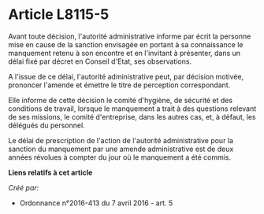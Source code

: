 # Article L8115-5

Avant toute décision, l'autorité administrative informe par écrit la personne mise en cause de la sanction envisagée en
portant à sa connaissance le manquement retenu à son encontre et en l'invitant à présenter, dans un délai fixé par décret en
Conseil d'Etat, ses observations.

A l'issue de ce délai, l'autorité administrative peut, par décision motivée, prononcer l'amende et émettre le titre de
perception correspondant.

Elle informe de cette décision le comité d'hygiène, de sécurité et des conditions de travail, lorsque le manquement a trait à
des questions relevant de ses missions, le comité d'entreprise, dans les autres cas, et, à défaut, les délégués du personnel.

Le délai de prescription de l'action de l'autorité administrative pour la sanction du manquement par une amende
administrative est de deux années révolues à compter du jour où le manquement a été commis.

**Liens relatifs à cet article**

_Créé par_:

  - Ordonnance n°2016-413 du 7 avril 2016 - art. 5
